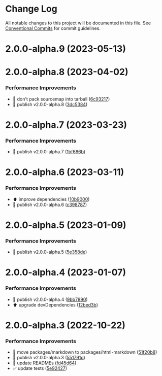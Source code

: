 # Change Log

All notable changes to this project will be documented in this file.
See [Conventional Commits](https://conventionalcommits.org) for commit guidelines.

# 2.0.0-alpha.9 (2023-05-13)



# 2.0.0-alpha.8 (2023-04-02)


### Performance Improvements

* 🔧 don't pack sourcemap into tarball ([6c93217](https://github.com/yozorajs/yozora-html/commit/6c93217f64f61ff592639ce6825ced0c02e23d1a))
* 🔖 publish v2.0.0-alpha.8 ([3dc5384](https://github.com/yozorajs/yozora-html/commit/3dc5384b6e2f9b3cac9637fb16f67e80960eb43f))



# 2.0.0-alpha.7 (2023-03-23)


### Performance Improvements

* 🔖 publish v2.0.0-alpha.7 ([1bf686b](https://github.com/yozorajs/yozora-html/commit/1bf686b1862dddc00b865022f84c7a0aff80acec))



# 2.0.0-alpha.6 (2023-03-11)


### Performance Improvements

* ⬆️ improve dependencies ([10b9000](https://github.com/yozorajs/yozora-html/commit/10b9000577be45d340a33c5cfb188e8c0e2bf7b0))
* 🔖 publish v2.0.0-alpha.6 ([c398787](https://github.com/yozorajs/yozora-html/commit/c398787d3d57fd397c0072c6a3bf9036f752e862))



# 2.0.0-alpha.5 (2023-01-09)


### Performance Improvements

* 🔖 publish v2.0.0-alpha.5 ([5e358de](https://github.com/yozorajs/yozora-html/commit/5e358de9ad9e1e0956ccf961a610aae04d84a8ac))



# 2.0.0-alpha.4 (2023-01-07)


### Performance Improvements

* 🔖 publish v2.0.0-alpha.4 ([9bb7890](https://github.com/yozorajs/yozora-html/commit/9bb7890abe4c53a5472bc7d7c3da93ede7bac6d6))
* ⬆️ upgrade devDependencies ([12bed3b](https://github.com/yozorajs/yozora-html/commit/12bed3bef4ee799ca30bbd8f0c8d3d3683fe0795))



# 2.0.0-alpha.3 (2022-10-22)


### Performance Improvements

* 🚚 move packages/markdown to packages/html-markdown ([51f20b8](https://github.com/yozorajs/yozora-html/commit/51f20b8f06116ff1b907b96744cfe837f1f02a42))
* 🔖 publish v2.0.0-alpha.3 ([551791d](https://github.com/yozorajs/yozora-html/commit/551791de4a9d98f6424f095d22fdd9c5f529cc93))
* 📝 update READMEs ([fd45d64](https://github.com/yozorajs/yozora-html/commit/fd45d6457a7cbb64423c50e61f70037467bf34c9))
* ✅ update tests ([5e92427](https://github.com/yozorajs/yozora-html/commit/5e92427133c0f26c074a797db694ad4e4459e31f))
